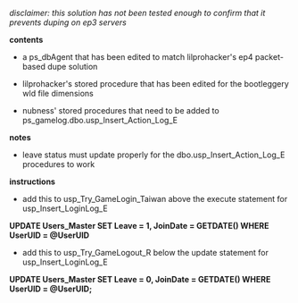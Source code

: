 *disclaimer: this solution has not been tested enough to confirm that it prevents duping on ep3 servers*

**contents**

* a ps_dbAgent that has been edited to match lilprohacker's ep4 packet-based dupe solution

* lilprohacker's stored procedure that has been edited for the bootleggery wld file dimensions

* nubness' stored procedures that need to be added to ps_gamelog.dbo.usp_Insert_Action_Log_E

**notes**

* leave status must update properly for the dbo.usp_Insert_Action_Log_E procedures to work

**instructions**

* add this to usp_Try_GameLogin_Taiwan above the execute statement for usp_Insert_LoginLog_E

**UPDATE Users_Master SET Leave = 1, JoinDate = GETDATE() WHERE UserUID = @UserUID**

* add this to usp_Try_GameLogout_R below the update statement for usp_Insert_LoginLog_E

**UPDATE Users_Master SET Leave = 0, JoinDate = GETDATE() WHERE UserUID = @UserUID;**
